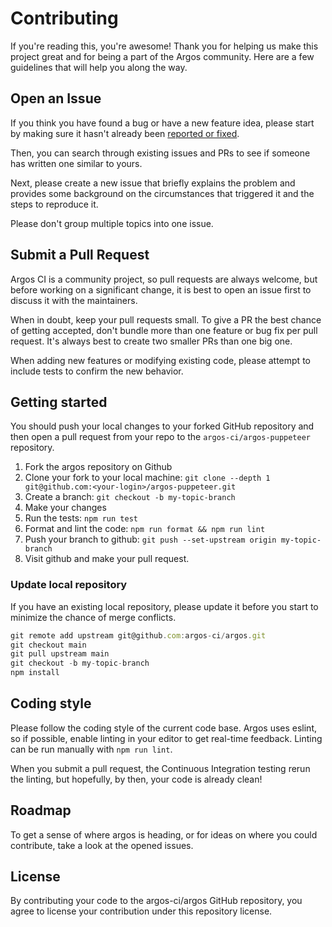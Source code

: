 # Contributing

If you're reading this, you're awesome!
Thank you for helping us make this project great and for being a part of the Argos community. Here are a few guidelines that will help you along the way.

## Open an Issue

If you think you have found a bug or have a new feature idea, please start by making sure it hasn't already been [reported or fixed](https://github.com/argos-ci/argos-puppeteer/issues?utf8=%E2%9C%93&q=is%3Aopen+is%3Aclosed).

Then, you can search through existing issues and PRs to see if someone has written one similar to yours.

Next, please create a new issue that briefly explains the problem and provides some background on the circumstances that triggered it and the steps to reproduce it.

Please don't group multiple topics into one issue.

## Submit a Pull Request

Argos CI is a community project, so pull requests are always welcome, but before working on a significant change, it is best to open an issue first to discuss it with the maintainers.

When in doubt, keep your pull requests small. To give a PR the best chance of getting accepted, don't bundle more than one feature or bug fix per pull request.
It's always best to create two smaller PRs than one big one.

When adding new features or modifying existing code, please attempt to include tests to confirm the new behavior.

## Getting started

You should push your local changes to your forked GitHub repository and then open a pull request from your repo to the `argos-ci/argos-puppeteer` repository.

1. Fork the argos repository on Github
2. Clone your fork to your local machine: `git clone --depth 1 git@github.com:<your-login>/argos-puppeteer.git`
3. Create a branch: `git checkout -b my-topic-branch`
4. Make your changes
5. Run the tests: `npm run test`
6. Format and lint the code: `npm run format && npm run lint`
7. Push your branch to github: `git push --set-upstream origin my-topic-branch`
8. Visit github and make your pull request.

### Update local repository

If you have an existing local repository, please update it before you start to minimize the chance of merge conflicts.

```js
git remote add upstream git@github.com:argos-ci/argos.git
git checkout main
git pull upstream main
git checkout -b my-topic-branch
npm install
```

## Coding style

Please follow the coding style of the current code base. Argos uses eslint, so if possible, enable linting in your editor to get real-time feedback.
Linting can be run manually with `npm run lint`.

When you submit a pull request, the Continuous Integration testing rerun the linting, but hopefully, by then, your code is already clean!

## Roadmap

To get a sense of where argos is heading, or for ideas on where you could contribute, take a look at the opened issues.

## License

By contributing your code to the argos-ci/argos GitHub repository, you agree to license your contribution under this repository license.
